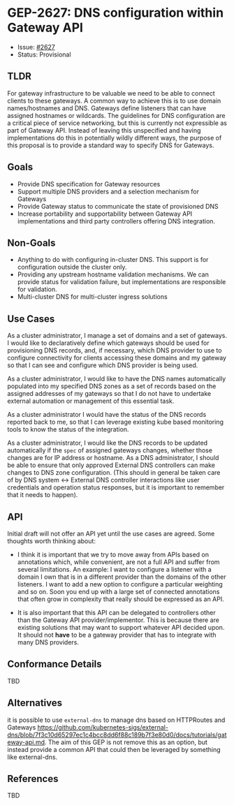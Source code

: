 # GEP-2627: DNS configuration within Gateway API

* Issue: [#2627](https://github.com/kubernetes-sigs/gateway-api/issues/2627)
* Status: Provisional

## TLDR

For gateway infrastructure to be valuable we need to be able to connect clients to these gateways. A common way to achieve this is to use domain names/hostnames and DNS. Gateways define listeners that can have assigned hostnames or wildcards. The guidelines for DNS configuration are a critical piece of service networking, but this is currently not expressible as part of Gateway API. Instead of leaving this unspecified and having implementations do this in potentially wildly different ways, the purpose of this proposal is to provide a standard way to specify DNS for Gateways.

## Goals
* Provide DNS specification for Gateway resources
* Support multiple DNS providers and a selection mechanism for Gateways
* Provide Gateway status to communicate the state of provisioned DNS
* Increase portability and supportability between Gateway API implementations and third party controllers offering DNS integration.

## Non-Goals

* Anything to do with configuring in-cluster DNS. This support is for configuration outside the cluster only.
* Providing any upstream hostname validation mechanisms. We can provide status for validation failure, but implementations are responsible for validation.
* Multi-cluster DNS for multi-cluster ingress solutions

## Use Cases

As a cluster administrator, I manage a set of domains and a set of gateways. I would like to declaratively define which gateways should be used for provisioning DNS records, and, if necessary, which DNS provider to use to configure connectivity for clients accessing these domains and my gateway so that I can see and configure which DNS provider is being used.

As a cluster administrator, I would like to have the DNS names automatically populated into my specified DNS zones as a set of records based on the assigned addresses of my gateways so that I do not have to undertake external automation or management of this essential task.

As a cluster administrator I would have the status of the DNS records reported back to me, so that I can leverage existing kube based monitoring tools to know the status of the integration.

As a cluster administrator, I would like the DNS records to be updated automatically if the `spec` of assigned gateways changes, whether those changes are for IP address or hostname. 
As a DNS administrator, I should be able to ensure that only approved External DNS controllers can make changes to DNS zone configuration. (This should in general be taken care of by DNS system <-> External DNS controller interactions like user credentials and operation status responses, but it is important to remember that it needs to happen).
## API

Initial draft will not offer an API yet until the use cases are agreed. Some thoughts worth thinking about: 
- I think it is important that we try to move away from APIs based on annotations which, while convenient, are not a full API and suffer from several limitations. An example: I want to configure a listener with a domain I own that is in a different provider than the domains of the other listeners. I want to add a new option to configure a particular weighting and so on. Soon you end up with a large set of connected annotations that often grow in complexity that really should be expressed as an API.

- It is also important that this API can be delegated to controllers other than the Gateway API provider/implementor. This is because there are existing solutions that may want to support whatever API decided upon. It should not **have** to be a gateway provider that has to integrate with many DNS providers. 

## Conformance Details

TBD

## Alternatives

it is possible to use `external-dns` to manage dns based on HTTPRoutes and Gateways https://github.com/kubernetes-sigs/external-dns/blob/7f3c10d65297ec1c4bcc8dd6f88c189b7f3e80d0/docs/tutorials/gateway-api.md. The aim of this GEP is not remove this as an option, but instead provide a common API that could then be leveraged by something like external-dns. 

## References

TBD